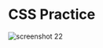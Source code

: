 
# CSS Practice
![screenshot 22](https://user-images.githubusercontent.com/37717564/44822993-ad9bd700-abb2-11e8-8e40-1650794fa67e.png)
